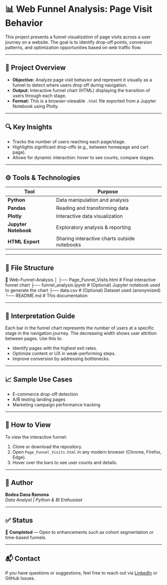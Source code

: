 # 📊 Web Funnel Analysis: Page Visit Behavior

This project presents a funnel visualization of page visits across a user journey on a website. The goal is to identify drop-off points, conversion patterns, and optimization opportunities based on web traffic flow.

---

## 📁 Project Overview

- **Objective:** Analyze page visit behavior and represent it visually as a funnel to detect where users drop off during navigation.
- **Output:** Interactive funnel chart (HTML) displaying the transition of users through each stage.
- **Format:** This is a browser-viewable `.html` file exported from a Jupyter Notebook using Plotly.

---

## 🔍 Key Insights

- Tracks the number of users reaching each page/stage.
- Highlights significant drop-offs (e.g., between homepage and cart page).
- Allows for dynamic interaction: hover to see counts, compare stages.

---

## ⚙️ Tools & Technologies

| Tool | Purpose |
|------|---------|
| **Python** | Data manipulation and analysis |
| **Pandas** | Reading and transforming data |
| **Plotly** | Interactive data visualization |
| **Jupyter Notebook** | Exploratory analysis & reporting |
| **HTML Export** | Sharing interactive charts outside notebooks |

---

## 📌 File Structure

📂 Web-Funnel-Analysis
│
├── Page_Funnel_Visits.html # Final interactive funnel chart
├── funnel_analysis.ipynb # (Optional) Jupyter notebook used to generate the chart
├── data.csv # (Optional) Dataset used (anonymized)
└── README.md # This documentation


---

## 🧠 Interpretation Guide

Each bar in the funnel chart represents the number of users at a specific stage in the navigation journey. The decreasing width shows user attrition between pages. Use this to:

- Identify pages with the highest exit rates.
- Optimize content or UX in weak-performing steps.
- Improve conversion by addressing bottlenecks.

---

## 📈 Sample Use Cases

- E-commerce drop-off detection
- A/B testing landing pages
- Marketing campaign performance tracking

---

## 🚀 How to View

To view the interactive funnel:

1. Clone or download the repository.
2. Open `Page_Funnel_Visits.html` in any modern browser (Chrome, Firefox, Edge).
3. Hover over the bars to see user counts and details.

---

## 📝 Author

**Bodea Dana Ramona**  
_Data Analyst | Python & BI Enthusiast_

---

## ✅ Status

📌 **Completed** — Open to enhancements such as cohort segmentation or time-based funnels.

---

## 📬 Contact

If you have questions or suggestions, feel free to reach out via [LinkedIn](www.linkedin.com/in/dana-bodea-0aa3262a6) or GitHub Issues.
